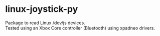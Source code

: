 # linux-joystick-py

Package to read Linux /dev/js devices.  
Tested using an Xbox Core controller (Bluetooth) using xpadneo drivers.
